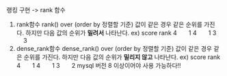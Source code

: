 랭킹 구현 -> rank 함수
​
1. rank함수
rank() over (order by 정렬할 기준)
값이 같은 경우 같은 순위를 가진다. 하지만 다음 값의 순위가 **밀려서** 나타난다.
ex) score rank
4        1
4        1
3        3
​
2. dense_rank함수
dense_rank() over (order by 정렬할 기준)
값이 같은 경우 같은 순위를 가진다. 하지만 다음 값의 순위가 **밀리지 않고** 나타난다.
ex) score rank
4        1
4        1
3        2
mysql 버전 8 이상이어야 사용 가능하다!!